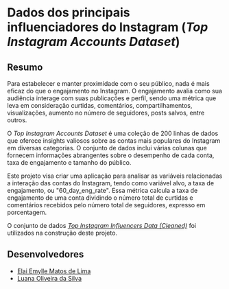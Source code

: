 # Dados dos principais influenciadores do Instagram (*Top Instagram Accounts Dataset*)

## Resumo

Para estabelecer e manter proximidade com o seu público, nada é mais eficaz do que o engajamento no Instagram. O engajamento avalia como sua audiência interage com suas publicações e perfil, sendo uma métrica que leva em consideração curtidas, comentários, compartilhamentos, visualizações, aumento no número de seguidores, posts salvos, entre outros.

O *Top Instagram Accounts Dataset* é uma coleção de 200 linhas de dados que oferece insights valiosos sobre as contas mais populares do Instagram em diversas categorias. O conjunto de dados inclui várias colunas que fornecem informações abrangentes sobre o desempenho de cada conta, taxa de engajamento e tamanho do público.

Este projeto visa criar uma aplicação para analisar as variáveis relacionadas a interação das contas do Instagram, tendo como variável alvo, a taxa de engajamento, ou "60_day_eng_rate". Essa métrica calcula a taxa de engajamento de uma conta dividindo o número total de curtidas e comentários recebidos pelo número total de seguidores, expresso em porcentagem. 

O conjunto de dados [*Top Instagram Influencers Data (Cleaned)*](https://www.kaggle.com/datasets/surajjha101/top-instagram-influencers-data-cleaned/data) foi utilizados na construção deste projeto.


## Desenvolvedores
- [Elai Emylle Matos de Lima](https://www.linkedin.com/in/elaimatos/)
- [Luana Oliveira da Silva](https://github.com/luanaoliveira)
